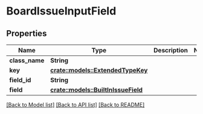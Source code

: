 # BoardIssueInputField

## Properties

Name | Type | Description | Notes
------------ | ------------- | ------------- | -------------
**class_name** | **String** |  | 
**key** | [**crate::models::ExtendedTypeKey**](ExtendedTypeKey.md) |  | 
**field_id** | **String** |  | 
**field** | [**crate::models::BuiltInIssueField**](BuiltInIssueField.md) |  | 

[[Back to Model list]](../README.md#documentation-for-models) [[Back to API list]](../README.md#documentation-for-api-endpoints) [[Back to README]](../README.md)


